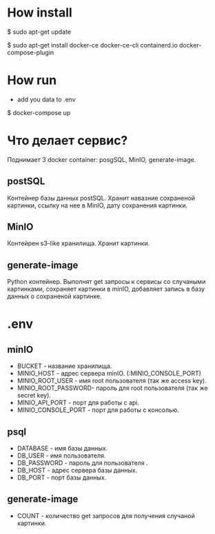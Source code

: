 # How install
$ sudo apt-get update

$ sudo apt-get install docker-ce docker-ce-cli containerd.io docker-compose-plugin
# How run
- add you data to .env

$ docker-compose up

# Что делает сервис?
Поднимает 3 docker container: posgSQL, MinIO, generate-image. 

## postSQL
Контейнер базы данных postSQL. Хранит навазние сохраненой картинки, ссылку на нее в MinIO, дату сохранения картинки.

## MinIO
Контейрен s3-like хранилища. Хранит картинки.

## generate-image
Python контейнер. Выполнят get запросы к сервисы со случаными картинками, сохраняет картинки в minIO, добавляет запись в базу данных о сохраненой картинке. 

# .env 
## minIO
- BUCKET - название хранилища.
- MINIO_HOST - адрес сервера minIO. (:MINIO_CONSOLE_PORT)
- MINIO_ROOT_USER - имя root пользователя (так же access key).
- MINIO_ROOT_PASSWORD- пароль для root пользователя (так же secret key).
- MINIO_API_PORT - порт для работы с api.
- MINIO_CONSOLE_PORT - порт для работы с консолью.
## psql

- DATABASE - имя базы данных.
- DB_USER - имя пользователя.
- DB_PASSWORD - пароль для пользователя .
- DB_HOST - адрес сервера базы данных.
- DB_PORT - порт базы данных.

## generate-image
- COUNT - количество get запросов для получения случаной картинки.
